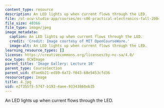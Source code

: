 ```yaml
---
content_type: resource
description: An LED lights up when current flows through the LED.
file: /ol-ocw-studio-app/courses/ec-s06-practical-electronics-fall-2004/e2f355f55747b1934aee93343860eb35_4.jpg
file_size: 40366
file_type: image/jpeg
image_metadata:
  caption: An LED lights up when current flows through the LED.
  credit: 'Credit: Image courtesy of MIT OpenCourseWare.'
  image-alt: An LED lights up when current flows through the LED.
learning_resource_types: []
license: https://creativecommons.org/licenses/by-nc-sa/4.0/
ocw_type: OCWImage
parent_title: 'Image Gallery: Lecture 10'
parent_type: CourseSection
parent_uid: dfae6b21-ed59-6a72-f043-68e5453cfd36
resourcetype: Image
title: 4.jpg
uid: e2f355f5-5747-b193-4aee-93343860eb35
---
```

An LED lights up when current flows through the LED.